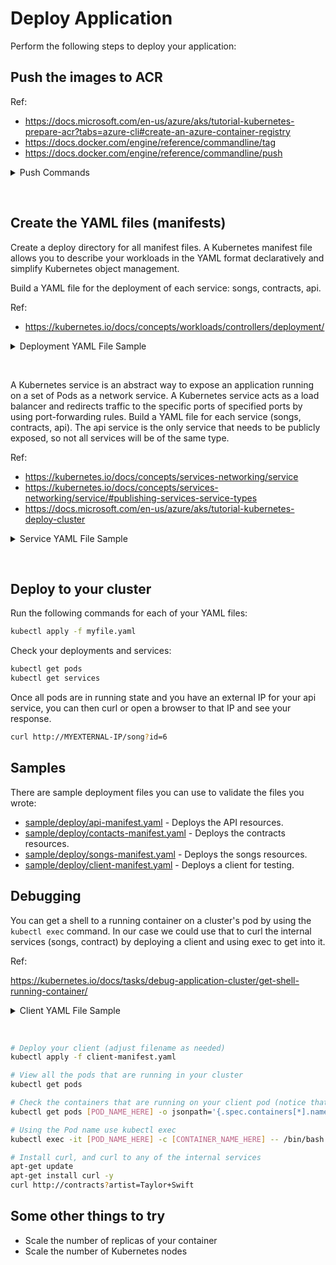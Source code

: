 # Deploy Application

Perform the following steps to deploy your application:

## Push the images to ACR

Ref:

* https://docs.microsoft.com/en-us/azure/aks/tutorial-kubernetes-prepare-acr?tabs=azure-cli#create-an-azure-container-registry
* https://docs.docker.com/engine/reference/commandline/tag
* https://docs.docker.com/engine/reference/commandline/push

<details>
  <summary>Push Commands</summary>

```bash
# Set variables (adjust as needed)
ACR_NAME=akslab

az login
az acr login --name $

# For each of the images you build in the `Deploy to Docker` section
# Tag it so that you can push it to your ACR
docker tag songs:1.0.0 $ACR_NAME.azurecr.io/songs:1.0.0

# Push it to your ACR
docker push $ACR_NAME.azurecr.io/songs:1.0.0

# Check ACR repositories
az acr repository list --name $ACR_NAME --output table

# Check the tags in your repository
az acr repository show-tags --name $ACR_NAME --repository songs --output table
```

</details>

&nbsp;

## Create the YAML files (manifests)

Create a deploy directory for all manifest files. A Kubernetes manifest file allows you to describe your workloads in the YAML format declaratively and simplify Kubernetes object management.

Build a YAML file for the deployment of each service: songs, contracts, api.

Ref:
* https://kubernetes.io/docs/concepts/workloads/controllers/deployment/

<details>
  <summary>Deployment YAML File Sample</summary>

```yaml
apiVersion: apps/v1
kind: Deployment
metadata:
  name: songs-app
  labels:
    app: songs
spec:
  replicas: 1
  selector:
    matchLabels:
      app: songs
  template:
    metadata:
      labels:
        app: songs
    spec:
      containers:
      - name: songs
        image: pelasneakslabacr.azurecr.io/songs:1.0.0
        ports:
        - containerPort: 80
```

</details>

&nbsp;

A Kubernetes service is an abstract way to expose an application running on a set of Pods as a network service.
A Kubernetes service acts as a load balancer and redirects traffic to the specific ports of specified ports by using port-forwarding rules.
Build a YAML file for each service (songs, contracts, api). The api service is the only service that needs to be publicly exposed, so not all services will be of the same type.

Ref:

* https://kubernetes.io/docs/concepts/services-networking/service
* https://kubernetes.io/docs/concepts/services-networking/service/#publishing-services-service-types
* https://docs.microsoft.com/en-us/azure/aks/tutorial-kubernetes-deploy-cluster

<details>
  <summary>Service YAML File Sample</summary>

```yaml
apiVersion: v1
kind: Service
metadata:
  name: songs
spec:
  type: ClusterIP
  ports:
  - port: 80
  selector:
    app: songs
```

</details>

&nbsp;

## Deploy to your cluster

Run the following commands for each of your YAML files:

```bash
kubectl apply -f myfile.yaml
```

Check your deployments and services:

```bash
kubectl get pods
kubectl get services
```

Once all pods are in running state and you have an external IP for your api service, you can then curl or open a browser to that IP and see your response.

```bash
curl http://MYEXTERNAL-IP/song?id=6
```

## Samples

There are sample deployment files you can use to validate the files you wrote:

- [sample/deploy/api-manifest.yaml](sample/deploy/api-manifest.yaml) - Deploys the API resources.
- [sample/deploy/contacts-manifest.yaml](sample/deploy/contracts-manifest.yaml) - Deploys the contracts resources.
- [sample/deploy/songs-manifest.yaml](sample/deploy/songs-manifest.yaml) - Deploys the songs resources.
- [sample/deploy/client-manifest.yaml](sample/deploy/client-manifest.yaml) - Deploys a client for testing.

## Debugging

You can get a shell to a running container on a cluster's pod by using the `kubectl exec` command. In our case we could use that to curl the internal services (songs, contract) by deploying a client and using exec to get into it.

Ref:

https://kubernetes.io/docs/tasks/debug-application-cluster/get-shell-running-container/

<details>
  <summary>Client YAML File Sample</summary>

```yml
apiVersion: apps/v1
kind: Deployment
metadata:
  labels:
    app: client
  name: client
  namespace: default
spec:
  replicas: 1
  selector:
    matchLabels:
      app: client
  template:
    metadata:
      labels:
        app: client
        version: v1
      name: client
    spec:
      containers:
      - name: client
        image: ubuntu
        command: ["/bin/bash", "-ec", "while :; do echo '.'; sleep 5 ; done"]
```

</details>

&nbsp;

```bash
# Deploy your client (adjust filename as needed)
kubectl apply -f client-manifest.yaml

# View all the pods that are running in your cluster
kubectl get pods

# Check the containers that are running on your client pod (notice that an istio sidecar container is running on every pod -more on that later :)
kubectl get pods [POD_NAME_HERE] -o jsonpath='{.spec.containers[*].name}'

# Using the Pod name use kubectl exec
kubectl exec -it [POD_NAME_HERE] -c [CONTAINER_NAME_HERE] -- /bin/bash

# Install curl, and curl to any of the internal services
apt-get update
apt-get install curl -y
curl http://contracts?artist=Taylor+Swift
```

## Some other things to try

* Scale the number of replicas of your container
* Scale the number of Kubernetes nodes
